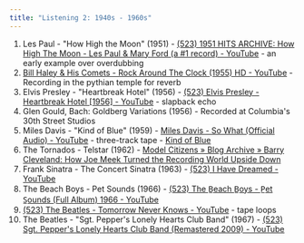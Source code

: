 ```yaml
---
title: "Listening 2: 1940s - 1960s"
---
```


1. Les Paul - "How High the Moon" (1951) - [(523) 1951 HITS ARCHIVE: How High The Moon - Les Paul & Mary Ford (a #1 record) - YouTube](https://www.youtube.com/watch?v=1p8Wzy327E4) - an early example over overdubbing 
2. [Bill Haley & His Comets - Rock Around The Clock (1955) HD - YouTube](https://www.youtube.com/watch?v=ZgdufzXvjqw) - Recording in the pythian temple for reverb 
3. Elvis Presley - "Heartbreak Hotel" (1956) - [(523) Elvis Presley - Heartbreak Hotel [1956] - YouTube](https://www.youtube.com/watch?v=k7nCj2dUoI8) - slapback echo 
4. Glen Gould, Bach: Goldberg Variations (1956) - Recorded at Columbia's 30th Street Studios 
5.  Miles Davis - "Kind of Blue" (1959) - [Miles Davis - So What (Official Audio) - YouTube](https://www.youtube.com/watch?v=ylXk1LBvIqU&t=1s) - three-track tape - [Kind of Blue](http://albumlinernotes.com/Kind_of_Blue.html)
6. The Tornados - Telstar (1962) - [Model Citizens » Blog Archive » Barry Cleveland: How Joe Meek Turned the Recording World Upside Down](https://blog.line6.com/2021/11/02/barry-cleveland-how-joe-meek-turned-the-recording-world-upside-down/)
7. Frank Sinatra - The Concert Sinatra (1963) - [(523) I Have Dreamed - YouTube](https://www.youtube.com/watch?v=AGqt4O29M4k&list=OLAK5uy_luKAK82EEXUDAWIMZaJG-AONLVhzUTeAI)
8. The Beach Boys - Pet Sounds (1966) - [(523) The B̲each B̲oys - P̲et S̲ounds (Full Album) 1966 - YouTube](https://www.youtube.com/watch?v=Mh_yhTyae08)
9. [(523) The Beatles - Tomorrow Never Knows - YouTube](https://www.youtube.com/watch?v=m4BuziKGMy4) - tape loops 
10. The Beatles - "Sgt. Pepper's Lonely Hearts Club Band" (1967) - [(523) Sgt. Pepper's Lonely Hearts Club Band (Remastered 2009) - YouTube](https://www.youtube.com/watch?v=VtXl8xAPAtA&list=PL3PhWT10BW3VDM5IcVodrdUpVIhU8f7Z-)
